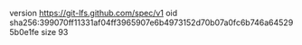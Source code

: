 version https://git-lfs.github.com/spec/v1
oid sha256:399070ff11331af04ff3965907e6b4973152d70b07a0fc6b746a645295b0e1fe
size 93
